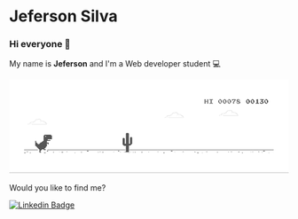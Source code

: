 # Jeferson Silva

### Hi everyone 🚀

My name is **Jeferson** and I'm a Web developer student 💻

![image](https://github.com/Jeferson1/Jeferson1/blob/master/dino.gif)

Would you like to find me?

[![Linkedin Badge](https://img.shields.io/badge/-LinkedIn-blue?style=flat-square&logo=Linkedin&logoColor=white&link=https://www.linkedin.com/in/1jeferson/)](https://www.linkedin.com/in/1jeferson/)

<!--
**Jeferson1/Jeferson1** is a ✨ _special_ ✨ repository because its `README.md` (this file) appears on your GitHub profile.
